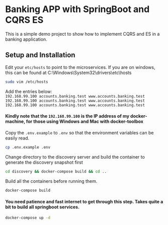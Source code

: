 # Banking APP with SpringBoot and CQRS ES

This is a simple demo project to show how to implement CQRS and ES in a banking application.

## Setup and Installation

Edit your `etc/hosts` to point to the microservices. If you are on windows, this can be found at C:\Windows\System32\drivers\etc\hosts

```bash
sudo vim /etc/hosts
```

Add the entries below:  
`192.168.99.100 accounts.banking.test www.accounts.banking.test`  
`192.168.99.100 accounts.banking.test www.accounts.banking.test`  
`192.168.99.100 accounts.banking.test www.accounts.banking.test`  

#### Kindly note that the `192.168.99.100` is the IP address of my docker-machine, for those using Windows and Mac with docker-toolbox

Copy the `.env.example` to `.env` so that the environment variables can be easily read.

```bash
cp .env.example .env
```

Change directory to the discovery server and build the container to generate the discovery snapshot first
```bash
cd discovery && docker-compose build && cd ..
```

Build all the containers before running them.

```bash
docker-compose build
```

#### You need patience and fast internet to get through this step. Takes quite a bit to build all springboot services.

```bash
docker-compose up -d
```
